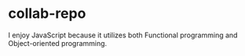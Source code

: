 # collab-repo
I enjoy JavaScript because it utilizes both Functional programming and Object-oriented programming.